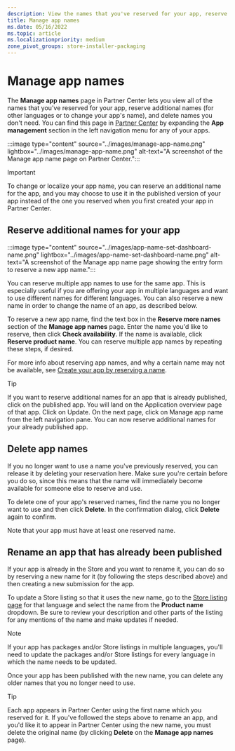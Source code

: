 ```yaml
---
description: View the names that you've reserved for your app, reserve additional names (for other languages or to change your app's name), and delete reserved names that you don't need anymore.
title: Manage app names
ms.date: 05/16/2022
ms.topic: article
ms.localizationpriority: medium
zone_pivot_groups: store-installer-packaging
---
```


# Manage app names

The **Manage app names** page in Partner Center lets you view all of the names that you've reserved for your app, reserve additional names (for other languages or to change your app's name), and delete names you don't need. You can find this page in [Partner Center](https://partner.microsoft.com/dashboard) by expanding the **App management** section in the left navigation menu for any of your apps.

:::image type="content" source="../images/manage-app-name.png" lightbox="../images/manage-app-name.png" alt-text="A screenshot of the Manage app name page on Partner Center.":::

> [!IMPORTANT]
> To change or localize your app name, you can reserve an additional name for the app, and you may choose to use it in the published version of your app instead of the one you reserved when you first created your app in Partner Center.

## Reserve additional names for your app

:::image type="content" source="../images/app-name-set-dashboard-name.png" lightbox="../images/app-name-set-dashboard-name.png" alt-text="A screenshot of the Manage app name page showing the entry form to reserve a new app name.":::

You can reserve multiple app names to use for the same app. This is especially useful if you are offering your app in multiple languages and want to use different names for different languages. You can also reserve a new name in order to change the name of an app, as described below.

To reserve a new app name, find the text box in the **Reserve more names** section of the **Manage app names** page. Enter the name you'd like to reserve, then click **Check availability**. If the name is available, click **Reserve product name**. You can reserve multiple app names by repeating these steps, if desired.

For more info about reserving app names, and why a certain name may not be available, see [Create your app by reserving a name](reserve-your-apps-name.md).

> [!TIP]
> If you want to reserve additional names for an app that is already published, click on the published app. You will land on the Application overview page of that app. Click on Update. On the next page, click on Manage app name from the left navigation pane. You can now reserve additional names for your already published app.

## Delete app names

If you no longer want to use a name you've previously reserved, you can release it by deleting your reservation here. Make sure you're certain before you do so, since this means that the name will immediately become available for someone else to reserve and use.

To delete one of your app's reserved names, find the name you no longer want to use and then click **Delete**. In the confirmation dialog, click **Delete** again to confirm.

Note that your app must have at least one reserved name.

## Rename an app that has already been published

If your app is already in the Store and you want to rename it, you can do so by reserving a new name for it (by following the steps described above) and then creating a new submission for the app.

To update a Store listing so that it uses the new name, go to the [Store listing page](create-app-store-listing.md) for that language and select the name from the **Product name** dropdown. Be sure to review your description and other parts of the listing for any mentions of the name and make updates if needed.

> [!NOTE]
> If your app has packages and/or Store listings in multiple languages, you'll need to update the packages and/or Store listings for every language in which the name needs to be updated.

Once your app has been published with the new name, you can delete any older names that you no longer need to use.

> [!TIP]
> Each app appears in Partner Center using the first name which you reserved for it. If you've followed the steps above to rename an app, and you'd like it to appear in Partner Center using the new name, you must delete the original name (by clicking **Delete** on the **Manage app names** page).
